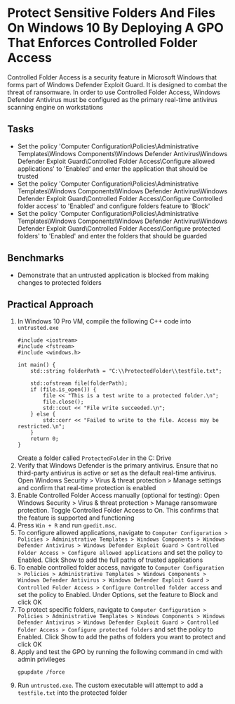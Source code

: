 # Protect Sensitive Folders And Files On Windows 10 By Deploying A GPO That Enforces Controlled Folder Access
Controlled Folder Access is a security feature in Microsoft Windows that forms part of Windows Defender Exploit Guard. It is designed to combat the threat of ransomware. In order to use Controlled Folder Access, Windows Defender Antivirus must be configured as the primary real-time antivirus scanning engine on workstations


## Tasks
- Set the policy 'Computer Configuration\Policies\Administrative Templates\Windows Components\Windows Defender Antivirus\Windows Defender Exploit Guard\Controlled Folder Access\Configure allowed applications' to 'Enabled' and enter the application that should be trusted
- Set the policy 'Computer Configuration\Policies\Administrative Templates\Windows Components\Windows Defender Antivirus\Windows Defender Exploit Guard\Controlled Folder Access\Configure Controlled folder access' to 'Enabled' and configure folders feature to 'Block'
- Set the policy 'Computer Configuration\Policies\Administrative Templates\Windows Components\Windows Defender Antivirus\Windows Defender Exploit Guard\Controlled Folder Access\Configure protected folders' to 'Enabled' and enter the folders that should be guarded


## Benchmarks
- Demonstrate that an untrusted application is blocked from making changes to protected folders



## Practical Approach
1. In Windows 10 Pro VM, compile the following C++ code into `untrusted.exe`
   ```
   #include <iostream>
   #include <fstream>
   #include <windows.h>
   
   int main() {
       std::string folderPath = "C:\\ProtectedFolder\\testfile.txt";
   
       std::ofstream file(folderPath);
       if (file.is_open()) {
           file << "This is a test write to a protected folder.\n";
           file.close();
           std::cout << "File write succeeded.\n";
       } else {
           std::cerr << "Failed to write to the file. Access may be restricted.\n";
       }
       return 0;
   }
   ```
   Create a folder called `ProtectedFolder` in the C: Drive
2. Verify that Windows Defender is the primary antivirus. Ensure that no third-party antivirus is active or set as the default real-time antivirus.
Open Windows Security > Virus & threat protection > Manage settings and confirm that real-time protection is enabled
3. Enable Controlled Folder Access manually (optional for testing): Open Windows Security > Virus & threat protection > Manage ransomware protection. Toggle Controlled Folder Access to On. This confirms that the feature is supported and functioning
4. Press `Win + R` and run `gpedit.msc`.
5. To configure allowed applications, navigate to `Computer Configuration > Policies > Administrative Templates > Windows Components > Windows Defender Antivirus > Windows Defender Exploit Guard > Controlled Folder Access > Configure allowed applications` and set the policy to Enabled. Click Show to add the full paths of trusted applications
6. To enable controlled folder access, navigate to `Computer Configuration > Policies > Administrative Templates > Windows Components > Windows Defender Antivirus > Windows Defender Exploit Guard > Controlled Folder Access > Configure Controlled folder access` and set the policy to Enabled. Under Options, set the feature to Block and click OK
7. To protect specific folders, navigate to `Computer Configuration > Policies > Administrative Templates > Windows Components > Windows Defender Antivirus > Windows Defender Exploit Guard > Controlled Folder Access > Configure protected folders` and set the policy to Enabled. Click Show to add the paths of folders you want to protect and click OK
8. Apply and test the GPO by running the following command in cmd with admin privileges
   ```
   gpupdate /force
   ```
9. Run `untrusted.exe`. The custom executable will attempt to add a `testfile.txt` into the protected folder
